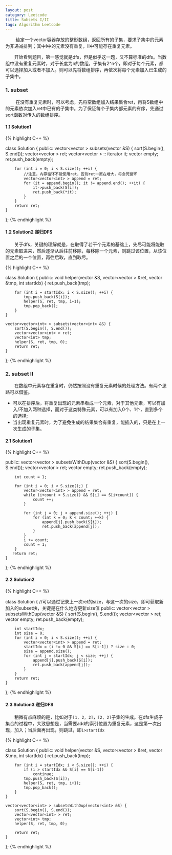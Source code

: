 ```yaml
---
layout: post
category: Leetcode
title: Subsets I/II 
tags: Algorithm Leetcode
---
```


&emsp;&emsp; 给定一个vector容器存放的整形数组，返回所有的子集，要求子集中的元素为非递减排列；其中I中的元素没有重复，II中可能存在重复元素。

&emsp;&emsp;开始看到题目，第一感觉就是dfs，但是似乎这一题，又不算标准的dfs。当数组中没有重复元素时，对于长度为n的数组，子集有2^n个，即对于每个元素，都可以选择加入或者不加入。则可以先将数组排序，再依次将每个元素加入已生成的子集中。

<!--more-->

### 1. subset

&emsp; &emsp;在没有重复元素时，可以考虑，先将空数组加入结果集合ret，再将S数组中的元素依次加入ret中已有的子集中。为了保证每个子集内部元素的有序，先通过sort函数对传入的数组排序。

#### 1.1 Solution1
{% highlight C++ %}

class Solution { 
public:
    vector<vector<int> > subsets(vector<int> &S) {
        sort(S.begin(), S.end());
        vector<vector<int> > ret;
        vector<vector<int> > :: iterator it;
        vector<int> empty;
        ret.push_back(empty);
        
        for (int i = 0; i < S.size(); ++i) {
            //注意，内存循环不能使用ret，否则ret一直在增大，将会死循环
            vector<vector<int> > append = ret;
            for (it = append.begin(); it != append.end(); ++it) {
                it->push_back(S[i]);
                ret.push_back(*it);
            }
        }
        return ret;
    }
};
{% endhighlight %}

#### 1.2 Solution2 递归DFS

&emsp;&emsp;关于dfs，关键的理解就是，在取得了若干个元素的基础上，先尽可能将能取的元素取进来，然后逐渐从后往前移除，每移除一个元素，则跳过该位置，从该位置之后的一个位置，再往后取，直到取尽。

{% highlight C++ %}

class Solution { 
public:
    void helper(vector<int> &S, vector<vector<int> > &ret, vector<int> &tmp, int startIdx) {
        ret.push_back(tmp);
        
        for (int i = startIdx; i < S.size(); ++i) {
            tmp.push_back(S[i]);
            helper(S, ret, tmp, i+1);
            tmp.pop_back();
        }
    }

    vector<vector<int> > subsets(vector<int> &S) {
        sort(S.begin(), S.end());
        vector<vector<int> > ret;
        vector<int> tmp;
        helper(S, ret, tmp, 0);
        return ret;
    }
};
{% endhighlight %}

### 2. subset II

&emsp;&emsp;在数组中元素存在重复时，仍然按照没有重复元素时候的处理方法。有两个思路可以借鉴。

* 可以在排序后，将重复出现的元素串看成一个元素，对于其他元素，可以有加入/不加入两种选择，而对于这类特殊元素，可以有加入0个、1个，直到多个的选择;
* 当出现重复元素时，为了避免生成的结果集合有重复，能插入的，只是在上一次生成的子集。

#### 2.1 Solution1

{% highlight C++ %}

public:
    vector<vector<int> > subsetsWithDup(vector<int> &S) {
        sort(S.begin(), S.end());
        vector<vector<int> > ret;
        vector<int> empty;
        ret.push_back(empty);
        
        int count = 1;
        
        for (int i = 0; i < S.size();) {
            vector<vector<int> > append = ret;
            while (i+count < S.size() && S[i] == S[i+count]) {
                count ++;
            }
            
            for (int j = 0; j < append.size(); ++j) {
                for (int k = 0; k < count; ++k) {
                    append[j].push_back(S[i]);
                    ret.push_back(append[j]);
                }
            }
            i += count;
            count = 1;
        }
       return ret;
    }
};
{% endhighlight %}


#### 2.2 Solution2

{% highlight C++ %}

class Solution {
//可以通过记录上一次ret的size，与这一次的size，即可获取新加入的subset块，关键是在什么地方更新size值
public:
    vector<vector<int> > subsetsWithDup(vector<int> &S) {
        sort(S.begin(), S.end());
        vector<vector<int> > ret;
        vector<int> empty;
        ret.push_back(empty);
        
        int startIdx;
        int size = 0;
        for (int i = 0; i < S.size(); ++i) {
            vector<vector<int> > append = ret;
            startIdx = (i != 0 && S[i] == S[i-1]) ? size : 0;
            size = append.size();
            for (int j = startIdx; j < size; ++j) {
                append[j].push_back(S[i]);
                ret.push_back(append[j]);
            }
        }
        return ret;
    }
};
{% endhighlight %}


#### 2.3 Solution3 递归DFS

&emsp;&emsp;稍微有点麻烦的是，比如对于`[1, 2, 2]`，`[2, 2]`子集的生成。在dfs生成子集合的过程中，大致思想是，当需要add的索引位置为重复元素，这是第一次出现，加入；当后面再出现，则跳过，即`i>startIdx`

{% highlight C++ %}

class Solution {
public:
    void helper(vector<int> &S, vector<vector<int> > &ret, vector<int> &tmp, int startIdx) {
        ret.push_back(tmp);
        
        for (int i = startIdx; i < S.size(); ++i) {
            if (i > startIdx && S[i] == S[i-1]) 
                continue;
            tmp.push_back(S[i]);
            helper(S, ret, tmp, i+1);
            tmp.pop_back();
        }
    }

    vector<vector<int> > subsetsWithDup(vector<int> &S) {
        sort(S.begin(), S.end());
        vector<vector<int> > ret;
        vector<int> tmp;
        helper(S, ret, tmp, 0);
        
        return ret;
    }
};
{% endhighlight %}
